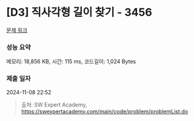 # [D3] 직사각형 길이 찾기 - 3456 

[문제 링크](https://swexpertacademy.com/main/code/problem/problemDetail.do?contestProbId=AWFPmsqqALwDFAV0) 

### 성능 요약

메모리: 18,856 KB, 시간: 115 ms, 코드길이: 1,024 Bytes

### 제출 일자

2024-11-08 22:52



> 출처: SW Expert Academy, https://swexpertacademy.com/main/code/problem/problemList.do